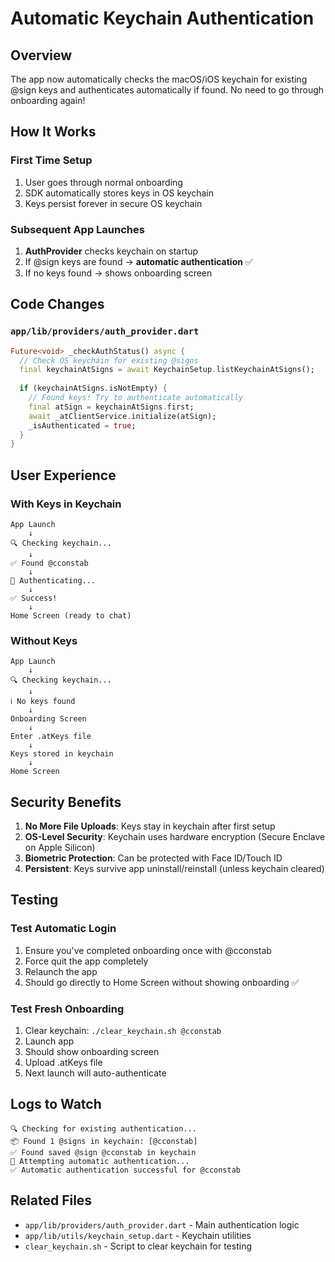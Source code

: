 # Automatic Keychain Authentication

## Overview
The app now automatically checks the macOS/iOS keychain for existing @sign keys and authenticates automatically if found. No need to go through onboarding again!

## How It Works

### First Time Setup
1. User goes through normal onboarding
2. SDK automatically stores keys in OS keychain
3. Keys persist forever in secure OS keychain

### Subsequent App Launches
1. **AuthProvider** checks keychain on startup
2. If @sign keys are found → **automatic authentication** ✅
3. If no keys found → shows onboarding screen

## Code Changes

### `app/lib/providers/auth_provider.dart`
```dart
Future<void> _checkAuthStatus() async {
  // Check OS keychain for existing @signs
  final keychainAtSigns = await KeychainSetup.listKeychainAtSigns();
  
  if (keychainAtSigns.isNotEmpty) {
    // Found keys! Try to authenticate automatically
    final atSign = keychainAtSigns.first;
    await _atClientService.initialize(atSign);
    _isAuthenticated = true;
  }
}
```

## User Experience

### With Keys in Keychain
```
App Launch
    ↓
🔍 Checking keychain...
    ↓
✅ Found @cconstab
    ↓
🔐 Authenticating...
    ↓
✅ Success!
    ↓
Home Screen (ready to chat)
```

### Without Keys
```
App Launch
    ↓
🔍 Checking keychain...
    ↓
ℹ️ No keys found
    ↓
Onboarding Screen
    ↓
Enter .atKeys file
    ↓
Keys stored in keychain
    ↓
Home Screen
```

## Security Benefits

1. **No More File Uploads**: Keys stay in keychain after first setup
2. **OS-Level Security**: Keychain uses hardware encryption (Secure Enclave on Apple Silicon)
3. **Biometric Protection**: Can be protected with Face ID/Touch ID
4. **Persistent**: Keys survive app uninstall/reinstall (unless keychain cleared)

## Testing

### Test Automatic Login
1. Ensure you've completed onboarding once with @cconstab
2. Force quit the app completely
3. Relaunch the app
4. Should go directly to Home Screen without showing onboarding ✅

### Test Fresh Onboarding
1. Clear keychain: `./clear_keychain.sh @cconstab`
2. Launch app
3. Should show onboarding screen
4. Upload .atKeys file
5. Next launch will auto-authenticate

## Logs to Watch

```
🔍 Checking for existing authentication...
📦 Found 1 @signs in keychain: [@cconstab]
✅ Found saved @sign @cconstab in keychain
🔐 Attempting automatic authentication...
✅ Automatic authentication successful for @cconstab
```

## Related Files
- `app/lib/providers/auth_provider.dart` - Main authentication logic
- `app/lib/utils/keychain_setup.dart` - Keychain utilities
- `clear_keychain.sh` - Script to clear keychain for testing
